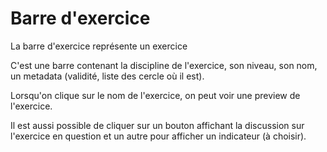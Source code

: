 # Barre d'exercice

La barre d'exercice représente un exercice

C'est une barre contenant la discipline de l'exercice, son niveau, son nom, un metadata (validité, liste des cercle où il est).

Lorsqu'on clique sur le nom de l'exercice, on peut voir une preview de l'exercice. 

Il est aussi possible de cliquer sur un bouton affichant la discussion sur l'exercice en question et un autre pour afficher un indicateur (à choisir). 

<!---
Author : Hugo
Validator : 
-->
